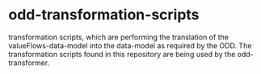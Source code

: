 # odd-transformation-scripts
transformation scripts, which are performing the translation of the valueFlows-data-model into the data-model as required by the ODD. The transformation scripts found in this repository are being used by the odd-transformer.
